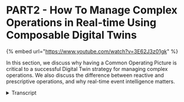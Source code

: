 # PART2 - How To Manage Complex Operations in Real-time Using Composable Digital Twins
{% embed url="https://www.youtube.com/watch?v=3E62J3z01gk" %}

In this section, we discuss why having a Common Operating Picture is critical to a successful Digital Twin strategy for managing complex operations. We also discuss the difference between reactive and prescriptive operations, and why real-time event intelligence matters.
<details>
<summary>Transcript</summary>so what problem is XM Pro solving for us

real-time operations is real every day

your business is exposed to more and

more internal and external events that

need to be responded to

in real time and these events can come

from

the actions of people in your business

the actions of your competitors

customers legislators suppliers

equipment that break down process

failures severe weather events the

operational intelligence that you gather

from all the other business systems that

you have all the other data sources and

web services

and currently we've seen the influx of

information from internet of things with

sensor-based or smart device or

machine-borne data as part of this

Village of information that come at you

now how you respond to these events is

really the key

and the value of real-time information

that you receive on when things are

happening or likely to happen and

depreciate over time so when you know a

certain condition exists you have

limited time and depending on what it is

what the event is that time span that

you have to to respond to it very so you

want to be notified when these things

happen

now for us event intelligence is that

ability to still impact the outcome of

the event so typically as you see here

the sand still flowing before it lands

and it settles then it becomes business

intelligence then I can do reporting on

what were my failures what were the

losses what we're trying to do with

event intelligence and the problem that

X and pro is solving is how do we how do

we impact the outcome of an event by

having the ability to intervene now this

sounds

um

very straightforward but why is this odd

it requires subject matter experts to

understand have the knowledge and

context of the problem that needs to be

solved in real time then you need to be

able to

do the data engineering bring that

real-time data in do the orchestration

before you can create an application of

that in terms of a digital twin or a

application that can that can inform you

of the event that's happening and most

organizations have a challenge just

putting these three foundational things

together when we talk to operations

managers what we hear they say is they

just don't want to be blindsided by

business events or operational events

and this is not just in a certain area

but it's actually it spans across all

the areas in terms of the actual

production manufacturing processes the

asset health and performance

the environmental safety risk people in

HR processes and more and more Supply

chains all these events and the

combination of events causes a real

headache now this is where a common

operating picture provides information

at all levels of the organization to be

able to address that what we also hear

is that they want to reduce their

Reliance on third parties to create this

competitive Advantage because their

subject matter experts in the business

have a deep understanding of how it

works and most of the technologists

reliability Engineers automation

engineers

geophysicists people like that the the

technical business technologists

have more and more technical skills they

are technologists

so what you want to do with them is

given the ability to take some templates

and blueprints and expand on those to

create this so for that you want you

really want the no code application

composition kind of approach for those

subject matter experts they don't have

to code but they understand exactly what

they want to create and do that in a

composable fashion the last thing we

hear they say is that they want to

digitize and automate event response so

the

the real objective is to be able to

bring all of the data from all these

different systems that you already have

in the business without ripping and

replacing them and automating that so

that there's Real Time Event detection

and response and this needs to be scaled

out in a large complex organization so

for that again you would want no code

integration with the orchestration and

automation capabilities now this is

where composable digital twins enable

you to actually create that event-based

common operating picture at scale

the notion of a common operating picture

actually comes from emergency and

natural disaster response as well as

from the military we're at a strategic

tactical and operational level everyone

looks at the same data but from a

different perspective so it's all the

same data at the same at the different

levels but different perspectives on how

this is used

and the common operating picture from at

the Strategic level may have a higher

level in just in terms of kpis and

monitoring across a broad range at a

tactical level it's more of a planning

a lens that is applied in operational

level it is what is happening on a in a

very specific area around a specific

asset or production process

um

and you want that common operating

picture to be agile so that you can

change it as your business strategy or

some of the business conditions change

you need to be able to do that quite

simply and you want to you also want it

to be composable and maintained by your

own smes and bring in the data from all

the systems that you already have to

give you automated prescriptive

recommendations making sure that

different people have the same

actions on the same data set so great

consistency across the organization and

being able to capture the knowledge from

experts in your business and in future

support that with AI and machine

learning and this will enable you to

close the loop on actions it will

provide a very consistent way of dealing

with certain events happening in a by

providing prescriptive recommendations

and a key aspect is that you can

actually use this to create a

self-validating digital twin that

continuously Monitor and validate as it

sits now how this common operating

picture fits into you in most typical

organizations you already have assets

that have sensors scada plc's all of

that there's hundreds of different

systems in your business already

historians erps all sorts of operational

databases and we're seeing emergence of

AI and machine learning tools and a

whole bunch of other third-party

applications and what you're trying to

do is manage that through people

processes and Technology automation that

you may already have so how you respond

to that when things happen now

the first part as we mentioned in the

event intelligence part is being able to

take the data in from all of these

different systems how do we take the

signals the data all of that into

and take the millions of data points and

reduce it to the the key events that we

are looking for whether production

events asset

health events or ESG and other risk

based events as well so how can we take

all those signals provide context to it

and then use that and give few events

that we've that we've identified that

event intelligence create that common

operating picture at the Strategic

tactical and operational levels all the

same data nothing upwardly filtered to

make it look better when it gets to the

highest level everyone looks at the same

data by different lenses and this

provides the real operations

intelligence or the common operating

picture that enables people processes

and automation to actually deal with

that event response and the disruption

management that is associated with that

the other big benefit of using a a tool

like X and pro to create a common

operating picture is you can bring

prescriptive or you can create

prescriptive recommendations for at all

levels in a very consistent way you can

also bring in alarms and alerts from

other systems into this common operating

view again to make sure that

recommendations are consistent across

the business

so XM Pro in itself well the the this

enables you to empower your your

smartest people to pull the the value

levers that align with your your

business at all levels it reduced the

risk of being blindsided by key business

events that are happening or likely to

happen and it improves accountability

and close the feedback loop that

provides availability visibility and the

opportunity for learning
</details>